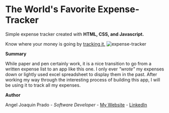 # The World's Favorite Expense-Tracker

Simple expense tracker created with <strong>HTML, CSS, and Javascript.</strong>

Know where your money is going by [tracking it.]()
![expense-tracker](https://user-images.githubusercontent.com/102049335/167992094-d6598202-e99f-40ca-bdf4-ff4f4300ec90.jpg)


<strong> Summary </strong>

While paper and pen certainly work, it is a nice transition to go from a written expense list to an app like this one. I only 
ever <em>"wrote"</em> my expenses down or lightly used excel spreadsheet to display them in the past. After working my way through the interesting process of 
building this app, I will be using it to track all my expenses.


<strong> Author </strong>

Angel Joaquin Prado - <em>Software Developer</em> - [My Website]() - [LinkedIn]()
